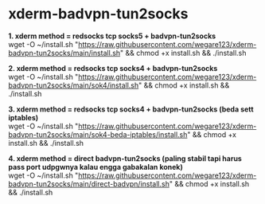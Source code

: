 # xderm-badvpn-tun2socks
**1. xderm method = redsocks tcp socks5 + badvpn-tun2socks**
<br>
wget -O ~/install.sh "https://raw.githubusercontent.com/wegare123/xderm-badvpn-tun2socks/main/install.sh" && chmod +x install.sh && ./install.sh

**2. xderm method = redsocks tcp socks4 + badvpn-tun2socks**
<br>
wget -O ~/install.sh "https://raw.githubusercontent.com/wegare123/xderm-badvpn-tun2socks/main/sok4/install.sh" && chmod +x install.sh && ./install.sh

**3. xderm method = redsocks tcp socks4 + badvpn-tun2socks (beda sett iptables)**
<br>
wget -O ~/install.sh "https://raw.githubusercontent.com/wegare123/xderm-badvpn-tun2socks/main/sok4-beda-iptables/install.sh" && chmod +x install.sh && ./install.sh

**4. xderm method = direct badvpn-tun2socks (paling stabil tapi harus pass port udpgwnya kalau engga gabakalan konek)**
<br>
wget -O ~/install.sh "https://raw.githubusercontent.com/wegare123/xderm-badvpn-tun2socks/main/direct-badvpn/install.sh" && chmod +x install.sh && ./install.sh
